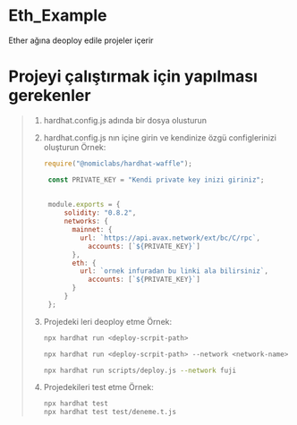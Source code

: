 # Eth_Example
 Ether ağına deoploy edile projeler içerir


# Projeyi çalıştırmak için yapılması gerekenler
> 1. hardhat.config.js adında bir dosya olusturun
>
> 2. hardhat.config.js nın içine girin ve kendinize özgü configlerinizi oluşturun
>  Örnek:
>     ``` js
>     require("@nomiclabs/hardhat-waffle");
>
>      const PRIVATE_KEY = "Kendi private key inizi giriniz";
>      
>      
>      module.exports = {
>          solidity: "0.8.2",
>          networks: {
>            mainnet: {
>              url: `https://api.avax.network/ext/bc/C/rpc`,
>                accounts: [`${PRIVATE_KEY}`]
>            },
>            eth: {
>              url: `ornek infuradan bu linki ala bilirsiniz`,
>                accounts: [`${PRIVATE_KEY}`]
>            }
>          }
>      };
>
> 3. Projedeki leri deoploy etme
> Örnek:
>    ```bash
>    npx hardhat run <deploy-scrpit-path>
>
>    npx hardhat run <deploy-scrpit-path> --network <network-name>
>
>    npx hardhat run scripts/deploy.js --network fuji
>
> 4. Projedekileri test etme
> Örnek:
>    ```bash
>    npx hardhat test
>    npx hardhat test test/deneme.t.js          
